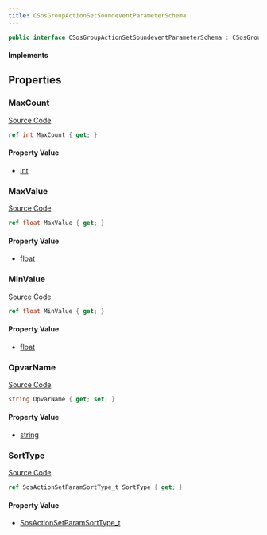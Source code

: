 ```yaml
---
title: CSosGroupActionSetSoundeventParameterSchema
---
```


```csharp
public interface CSosGroupActionSetSoundeventParameterSchema : CSosGroupActionSchema, ISchemaClass<CSosGroupActionSchema>, ISchemaClass<CSosGroupActionSetSoundeventParameterSchema>, ISchemaField, ISchemaClass, INativeHandle
```

#### Implements

## Properties

### MaxCount

[Source Code](https://github.com/swiftly-solution/swiftlys2/blob/main/managed/src/SwiftlyS2.Generated/Schemas/Interfaces/CSosGroupActionSetSoundeventParameterSchema.cs#L17)

```csharp
ref int MaxCount { get; }
```

#### Property Value

- [int](https://learn.microsoft.com/dotnet/api/system.int32)

### MaxValue

[Source Code](https://github.com/swiftly-solution/swiftlys2/blob/main/managed/src/SwiftlyS2.Generated/Schemas/Interfaces/CSosGroupActionSetSoundeventParameterSchema.cs#L21)

```csharp
ref float MaxValue { get; }
```

#### Property Value

- [float](https://learn.microsoft.com/dotnet/api/system.single)

### MinValue

[Source Code](https://github.com/swiftly-solution/swiftlys2/blob/main/managed/src/SwiftlyS2.Generated/Schemas/Interfaces/CSosGroupActionSetSoundeventParameterSchema.cs#L19)

```csharp
ref float MinValue { get; }
```

#### Property Value

- [float](https://learn.microsoft.com/dotnet/api/system.single)

### OpvarName

[Source Code](https://github.com/swiftly-solution/swiftlys2/blob/main/managed/src/SwiftlyS2.Generated/Schemas/Interfaces/CSosGroupActionSetSoundeventParameterSchema.cs#L23)

```csharp
string OpvarName { get; set; }
```

#### Property Value

- [string](https://learn.microsoft.com/dotnet/api/system.string)

### SortType

[Source Code](https://github.com/swiftly-solution/swiftlys2/blob/main/managed/src/SwiftlyS2.Generated/Schemas/Interfaces/CSosGroupActionSetSoundeventParameterSchema.cs#L25)

```csharp
ref SosActionSetParamSortType_t SortType { get; }
```

#### Property Value

- [SosActionSetParamSortType_t](/docs/api/shared/schemadefinitions/sosactionsetparamsorttype_t)

